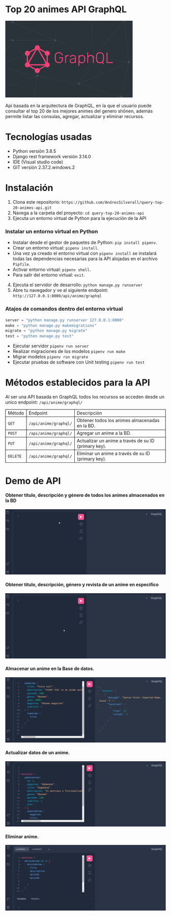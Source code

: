 # Top 20 animes API GraphQL

<img src="assets/logo.png" alt="logo.png" width="400">

Api basada en la arquitectura de GraphQL, en la que el usuario puede consultar el top 20 de los mejores animes del genero shōnen, además permite listar las consulas, agregar, actualizar y eliminar recursos.


# Tecnologías usadas
- Python versión 3.8.5
- Django rest framework versión 3.14.0
- IDE (Visual studio code)
- GIT versión 2.37.2.windows.2


# Instalación

1. Clona este repositorio: `https://github.com/AndresSilverall/query-top-20-animes-api.git`
2. Navega a la carpeta del proyecto: `cd query-top-20-animes-api`
3. Ejecuta un entorno virtual de Python para la ejecución de la API


### Instalar un entorno virtual en Python 

- Instalar desde el gestor de paquetes de Python: `pip install pipenv`.
- Crear un entorno virtual: `pipenv install`.
- Una vez ya creado el entorno virtual con `pipenv install` se instalará todas las dependencias necesarias para la API alojadas en el archivo `Pipfile`.
- Activar entorno virtual: `pipenv shell`.
- Para salir del entorno virtual: `exit`.


4. Ejecuta el servidor de desarrollo: `python manage.py runserver`
5. Abre tu navegador y ve al siguiente endpoint: `http://127.0.0.1:8000/api/anime/graphql`


### Atajos de comandos dentro del entorno virtual

```python
server = "python manage.py runserver 127.0.0.1:8000"
make = "python manage.py makemigrations"
migrate = "python manage.py migrate"
test = "python manage.py test"

```

- Ejecutar servidor `pipenv run server`
- Realizar migraciones de los modelos `pipenv run make`
- Migrar modelos `pipenv run migrate`
- Ejecutar pruebas de software con Unit testing `pipenv run test`


# Métodos establecidos para la API

Al ser una API basada en GraphQL todos los recursos se acceden desde un unico endpoint: `/api/anime/graphql/`

<table style="border-collapse: collapse; width: 100%;">
    <tr>
      <td style="border: 1px solid black;">Método</td>
      <td style="border: 1px solid black;">Endpoint</td>
      <td style="border: 1px solid black;">Descripción </td>
    </tr>
    <tr>
      <td style="border: 1px solid black;"><code>GET</code></td>
      <td style="border: 1px solid black;"><code>/api/anime/graphql/</code></td>
      <td style="border: 1px solid black;">Obtener todos los animes almacenadas en la BD.</td>
    </tr>
    <tr>
      <td style="border: 1px solid black;"><code>POST</code></td>
      <td style="border: 1px solid black;"><code>/api/anime/graphql/</code></td>
      <td style="border: 1px solid black;">Agregar un anime a la BD.</td>
    </tr>
    <tr>
      <td style="border: 1px solid black;"><code>PUT</code></td>
      <td style="border: 1px solid black;"><code>/api/anime/graphql/</code></td>
      <td style="border: 1px solid black;">Actualizar un anime a través de su ID (primary key).</td>
    </tr>
    <tr>
      <td style="border: 1px solid black;"><code>DELETE</code></td>
      <td style="border: 1px solid black;"><code>/api/anime/graphql/</code></td>
      <td style="border: 1px solid black;">Eliminar un anime a través de su ID (primary key).</td>
    </tr>
    <tr>
</table>

# Demo de API

#### Obtener titulo, descripción y género de todos los animes almacenados en la BD

![get_animes](assets/get_animes.gif)


#### Obtener titulo, descripción, género y revista de un anime en especifico

![get_anime_detail](assets/get_anime_detail.gif)

#### Almacenar un anime en la Base de datos.


![add_anime](assets/add_anime.gif)


#### Actualizar datos de un anime.

![update_anime](assets/update_anime.gif)


#### Eliminar anime.

![delete_anime](assets/delete_anime.gif)